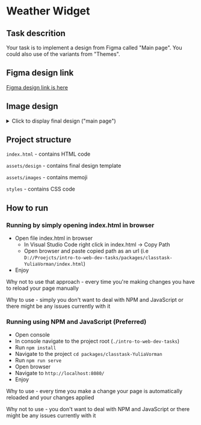 # Weather Widget

## Task descrition

Your task is to implement a design from Figma called "Main page". You could also use of the variants from "Themes".

## Figma design link

[Figma design link is here](<https://www.figma.com/file/29W66cZmrZcdOkNZ19T7vz/Weather-App-UI-(Community)?type=design&node-id=6-1925&t=WpBN6HSwhw4BnaFb-0>)

## Image design

<details>
<summary>Click to display final design ("main page")</summary>

![image info](assets/design/main.jpg)

</details>

## Project structure

`index.html` - contains HTML code

`assets/design` - contains final design template

`assets/images` - contains memoji

`styles` - contains CSS code

## How to run

### Running by simply opening index.html in browser

- Open file index.html in browser
  - In Visual Studio Code right click in index.html -> Copy Path
  - Open browser and paste copied path as an url (i.e `D://Proejcts/intro-to-web-dev-tasks/packages/classtask-YuliaVorman/index.html`)
- Enjoy

Why not to use that approach - every time you're making changes you have to reload your page manually

Why to use - simply you don't want to deal with NPM and JavaScript or there might be any issues currently with it

### Running using NPM and JavaScript (Preferred)

- Open console
- In console navigate to the project root (`./intro-to-web-dev-tasks`)
- Run `npm install`
- Navigate to the project `cd packages/classtask-YuliaVorman`
- Run `npm run serve`
- Open browser
- Navigate to `http://localhost:8080/`
- Enjoy

Why to use - every time you make a change your page is automatically reloaded and your changes applied

Why not to use - you don't want to deal with NPM and JavaScript or there might be any issues currently with it
